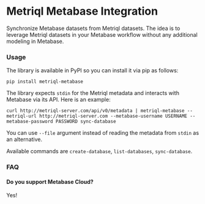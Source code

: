 # Metriql Metabase Integration

Synchronize Metabase datasets from Metriql datasets. The idea is to leverage Metriql datasets in your Metabase workflow without any additional modeling in Metabase.

### Usage

The library is available in PyPI so you can install it via pip as follows:

```
pip install metriql-metabase
```

The library expects `stdin` for the Metriql metadata and interacts with Metabase via its API. Here is an example:

```
curl http://metriql-server.com/api/v0/metadata | metriql-metabase --metriql-url http://metriql-server.com --metabase-username USERNAME --metabase-password PASSWORD sync-database
```

You can use `--file` argument instead of reading the metadata from `stdin` as an alternative.

Available commands are `create-database`, `list-databases`, `sync-database`.

### FAQ

#### Do you support Metabase Cloud?

Yes!

